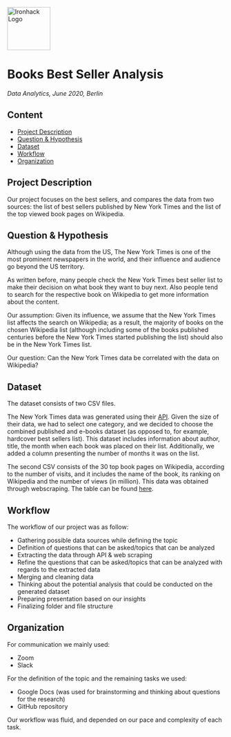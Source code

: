 <img src="https://bit.ly/2VnXWr2" alt="Ironhack Logo" width="100"/>

# Books Best Seller Analysis

*Data Analytics, June 2020, Berlin*

## Content
* [Project Description](https://github.com/MilVas/NSM_pancakes#project-description)
* [Question & Hypothesis](https://github.com/MilVas/NSM_pancakes#question--hypothesis)
* [Dataset](https://github.com/MilVas/NSM_pancakes#dataset)
* [Workflow](https://github.com/MilVas/NSM_pancakes#workflow)
* [Organization](https://github.com/MilVas/NSM_pancakes#organization)

## Project Description

Our project focuses on the best sellers, and compares the data from two sources: the list of best sellers published by New York Times and the list of the top viewed book pages on Wikipedia. 

## Question & Hypothesis

Although using the data from the US, The New York Times is one of the most prominent newspapers in the world, and their influence and audience go beyond the US territory. 

As written before, many people check the New York Times best seller list to make their decision on what book they want to buy next. Also people tend to search for the respective book on Wikipedia to get more information about the content.

Our assumption:
Given its influence, we assume that the New York Times list affects the search on Wikipedia; as a result, the majority of books on the chosen Wikipedia list (although including some of the books published centuries before the New York Times started publishing the list) should also be in the New York Times list.

Our question:
Can the New York Times data be correlated with the data on Wikipedia?

## Dataset

The dataset consists of two CSV files. 

The New York Times data was generated using their [API](https://developer.nytimes.com/docs/books-product/1/overview). Given the size of their data, we had to select one category, and we
decided to choose the combined published and e-books dataset (as opposed to, for example, hardcover best sellers list). This dataset
includes information about author, title, the month when each book was placed on their list. Additionally, we added a column presenting the number of months it was on the list. 

The second CSV consists of the 30 top book pages on Wikipedia, according to the number of visits, and it includes the name of the book, its ranking on Wikipedia and the number of views (in million). This data was obtained through webscraping. The table can be found [here](https://en.wikipedia.org/wiki/Wikipedia:Multiyear_ranking_of_most_viewed_pages#Books_and_book_series).

## Workflow

The workflow of our project was as follow:
* Gathering possible data sources while defining the topic
* Definition of questions that can be asked/topics that can be analyzed
* Extracting the data through API & web scraping
* Refine the questions that can be asked/topics that can be analyzed with regards to the extracted data
* Merging and cleaning data
* Thinking about the potential analysis that could be conducted on the generated dataset 
* Preparing presentation based on our insights
* Finalizing folder and file structure

## Organization

For communication we mainly used:

* Zoom
* Slack

For the definition of the topic and the remaining tasks we used:

* Google Docs (was used for brainstorming and thinking about questions for the research)
* GitHub repository

Our workflow was fluid, and depended on our pace and complexity of each task. 

